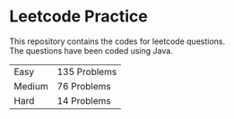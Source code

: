 # Leetcode Practice
This repository contains the codes for leetcode questions. <br>
The questions have been coded using Java. <br>
<table><tr><td>Easy</td><td>135 Problems</td></tr><tr><td>Medium</td><td>76 Problems</td></tr><tr><td>Hard</td><td>14 Problems</td></tr></table>
